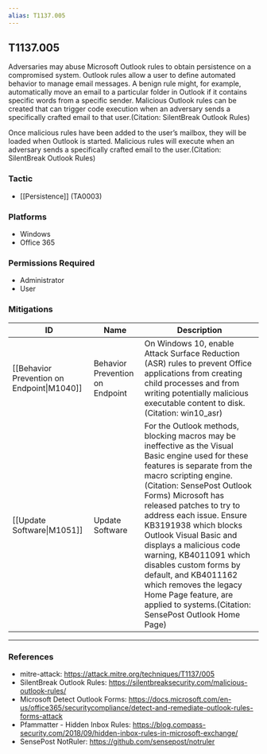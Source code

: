```yaml
---
alias: T1137.005
---
```


## T1137.005

Adversaries may abuse Microsoft Outlook rules to obtain persistence on a compromised system. Outlook rules allow a user to define automated behavior to manage email messages. A benign rule might, for example, automatically move an email to a particular folder in Outlook if it contains specific words from a specific sender. Malicious Outlook rules can be created that can trigger code execution when an adversary sends a specifically crafted email to that user.(Citation: SilentBreak Outlook Rules)

Once malicious rules have been added to the user’s mailbox, they will be loaded when Outlook is started. Malicious rules will execute when an adversary sends a specifically crafted email to the user.(Citation: SilentBreak Outlook Rules)


### Tactic
- [[Persistence]] (TA0003)

### Platforms
- Windows
- Office 365

### Permissions Required
- Administrator
- User

### Mitigations

| ID | Name | Description |
| --- | --- | --- |
| [[Behavior Prevention on Endpoint\|M1040]] | Behavior Prevention on Endpoint | On Windows 10, enable Attack Surface Reduction (ASR) rules to prevent Office applications from creating child processes and from writing potentially malicious executable content to disk. (Citation: win10_asr) |
| [[Update Software\|M1051]] | Update Software | For the Outlook methods, blocking macros may be ineffective as the Visual Basic engine used for these features is separate from the macro scripting engine.(Citation: SensePost Outlook Forms) Microsoft has released patches to try to address each issue. Ensure KB3191938 which blocks Outlook Visual Basic and displays a malicious code warning, KB4011091 which disables custom forms by default, and KB4011162 which removes the legacy Home Page feature, are applied to systems.(Citation: SensePost Outlook Home Page) |


---
### References

- mitre-attack: https://attack.mitre.org/techniques/T1137/005
- SilentBreak Outlook Rules: https://silentbreaksecurity.com/malicious-outlook-rules/
- Microsoft Detect Outlook Forms: https://docs.microsoft.com/en-us/office365/securitycompliance/detect-and-remediate-outlook-rules-forms-attack
- Pfammatter - Hidden Inbox Rules: https://blog.compass-security.com/2018/09/hidden-inbox-rules-in-microsoft-exchange/
- SensePost NotRuler: https://github.com/sensepost/notruler
